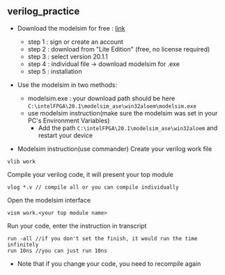 ## verilog_practice
 
* Download the modelsim for free : [link](https://www.intel.com/content/www/us/en/products/details/fpga/development-tools/quartus-prime/resource.html)
    * step 1 : sign or create an account
    * step 2 : download from "Lite Edition" (free, no license required)
    * step 3 : select version 20.1.1
    * step 4 : individual file -> download modelsim for .exe
    * step 5 : installation

* Use the modelsim in two methods:
    * modelsim.exe : your download path should be here `C:\intelFPGA\20.1\modelsim_ase\win32aloem\modelsim.exe`
    * use modelsim instruction(make sure the modelsim was set in your PC's Environment Variables)
        * Add the path `C:\intelFPGA\20.1\modelsim_ase\win32aloem` and restart your device

* Modelsim instruction(use commander)
Create your verilog work file 
```
vlib work
```

Compile your verilog code, it will present your top module 
```
vlog *.v // compile all or you can compile individually
```

Open the modelsim interface
```
vism work.<your top module name>
```

Run your code, enter the instruction in transcript
```
run -all //if you don't set the finish, it would run the time infinitely
run 10ns //you can just run 10ns 
```

* Note that if you change your code, you need to recompile again